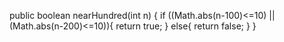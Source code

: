 public boolean nearHundred(int n) {
  if ((Math.abs(n-100)<=10) || (Math.abs(n-200)<=10)){
    return true;
  } else{
    return false;
  }
}
